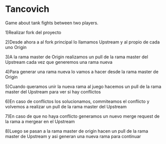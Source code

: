 # Tancovich
Game about tank fights between two players.

1)Realizar fork del proyecto

2)Desde ahora a al fork principal lo llamamos Upstream y al propio de cada uno Origin

3)A la rama master de Origin realizamos un pull de la rama master del Upstream cada vez que generemos una rama nueva

4)Para generar una rama nueva lo vamos a hacer desde la rama master de Origin 

5)Cuando queramos unir la nueva rama al juego hacemos un pull de la rama master del Upstream para ver si hay conflictos 

6)En caso de conflictos los solucionamos, commiteamos el conflicto y volvemos a realizar un pull de la rama master del Upstream 

7)En caso de que no haya conflicto generamos un nuevo merge request de la rama a mergear en el Upstream 

8)Luego se pasan a la rama master de origin hacen un pull de la rama master de Upstream y asi generan una nueva rama para continuar

